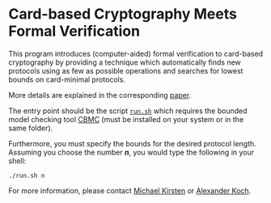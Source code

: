 # Card-based Cryptography Meets Formal Verification
This program introduces (computer-aided) formal verification to card-based cryptography by providing a technique which automatically finds new protocols using as few as possible operations and searches for lowest bounds on card-minimal protocols.

More details are explained in the corresponding [paper](https://formal.iti.kit.edu/biblio/?lang=en&key=KochSchremppKirsten2019).

The entry point should be the script [``run.sh``](run.sh) which requires the bounded model checking tool [CBMC](http://www.cprover.org/cbmc/) (must be installed on your system or in the same folder).

Furthermore, you must specify the bounds for the desired protocol length.
Assuming you choose the number **_n_**, you would type the following in your shell:

```
./run.sh n
```

For more information, please contact [Michael Kirsten](https://formal.iti.kit.edu/~kirsten/?lang=en)
or [Alexander Koch](https://crypto.iti.kit.edu/index.php?id=akoch&L=2).
